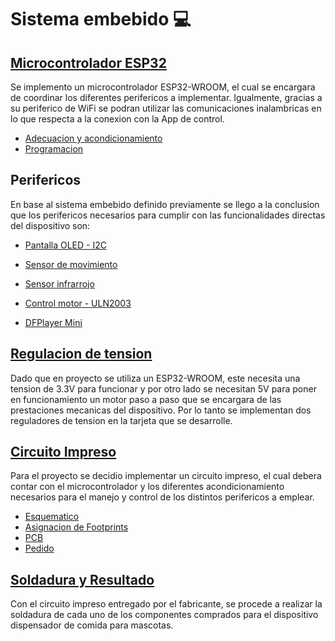 # Sistema embebido :computer:


## [Microcontrolador ESP32](/SoC/ESP32/)
Se implemento un microcontrolador ESP32-WROOM, el cual se encargara de coordinar los diferentes perifericos a implementar. Igualmente, gracias a su periferico de WiFi se podran utilizar las comunicaciones inalambricas en lo que respecta a la conexion con la App de control.

- [Adecuacion y acondicionamiento](/SoC/ESP32)
- [Programacion](/SoC/ESP32)

## Perifericos

En base al sistema embebido definido previamente se llego a la conclusion que los perifericos necesarios para cumplir con las funcionalidades directas del dispositivo son:

- [Pantalla OLED - I2C](/Perifericos/OLED)

- [Sensor de movimiento](/Perifericos/SensorMov)

- [Sensor infrarrojo](/Perifericos/SensorInfra)

- [Control motor - ULN2003](/Perifericos/Motor)

- [DFPlayer Mini](/Perifericos/DFPlayer)

## [Regulacion de tension](/Regulador)

Dado que en proyecto se utiliza un ESP32-WROOM, este necesita una tension de 3.3V para funcionar y por otro lado se necesitan 5V para poner en funcionamiento un motor paso a paso que se encargara de las prestaciones mecanicas del dispositivo. Por lo tanto se implementan dos reguladores de tension en la tarjeta que se desarrolle.


## [Circuito Impreso](/SoC/CircuitoImpreso)

Para el proyecto se decidio implementar un circuito impreso, el cual debera contar con el microcontrolador y los diferentes acondicionamiento necesarios para el manejo y control de los distintos perifericos a emplear.

- [Esquematico](/SoC/CircuitoImpreso#esquematico---kicad)
- [Asignacion de Footprints](/SoC/CircuitoImpreso)
- [PCB](/SoC/CircuitoImpreso)
- [Pedido](/SoC/CircuitoImpreso)

## [Soldadura y Resultado](/SoC/Soldadura)

Con el circuito impreso entregado por el fabricante, se procede a realizar la soldadura de cada uno de los componentes comprados para el dispositivo dispensador de comida para mascotas.
